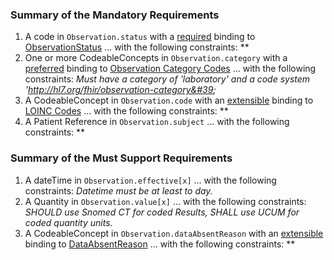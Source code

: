 
### Summary of the Mandatory Requirements
1.  A  code  in `Observation.status`
with a [required](http://hl7.org/fhir/R4/terminologies.html#required)
 binding to [ObservationStatus](http://hl7.org/fhir/ValueSet/observation-status)
 ... with the following constraints: **
1. One or more CodeableConcepts  in `Observation.category`
with a [preferred](http://hl7.org/fhir/R4/terminologies.html#preferred)
 binding to [Observation Category Codes](http://hl7.org/fhir/ValueSet/observation-category)
 ... with the following constraints: *Must have a category of &#39;laboratory&#39; and a code system &#39;http://hl7.org/fhir/observation-category&#39;*
1.  A  CodeableConcept  in `Observation.code`
with an [extensible](http://hl7.org/fhir/R4/terminologies.html#extensible)
 binding to [LOINC Codes](http://hl7.org/fhir/ValueSet/observation-codes)
 ... with the following constraints: **
1.  A Patient Reference  in `Observation.subject`
 ... with the following constraints: **

### Summary of the Must Support Requirements
1.  A  dateTime  in `Observation.effective[x]`
 ... with the following constraints: *Datetime must be at least to day.*
1.  A  Quantity  in `Observation.value[x]`
 ... with the following constraints: *SHOULD use Snomed CT for coded Results, SHALL use UCUM for coded quantity units.*
1.  A  CodeableConcept  in `Observation.dataAbsentReason`
with an [extensible](http://hl7.org/fhir/R4/terminologies.html#extensible)
 binding to [DataAbsentReason](http://hl7.org/fhir/ValueSet/data-absent-reason)
 ... with the following constraints: **